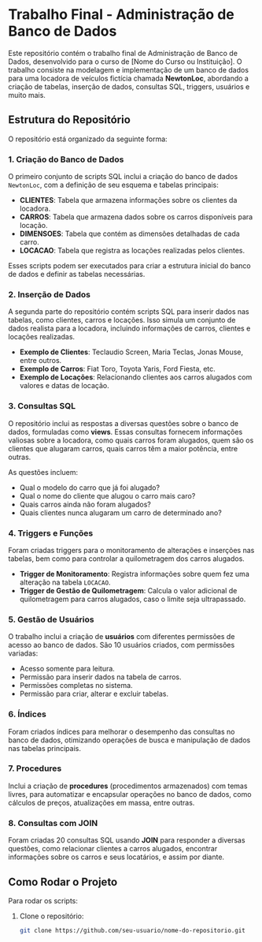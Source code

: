 # Trabalho Final - Administração de Banco de Dados

Este repositório contém o trabalho final de Administração de Banco de Dados, desenvolvido para o curso de [Nome do Curso ou Instituição]. O trabalho consiste na modelagem e implementação de um banco de dados para uma locadora de veículos fictícia chamada **NewtonLoc**, abordando a criação de tabelas, inserção de dados, consultas SQL, triggers, usuários e muito mais.

## Estrutura do Repositório

O repositório está organizado da seguinte forma:

### 1. **Criação do Banco de Dados**
O primeiro conjunto de scripts SQL inclui a criação do banco de dados `NewtonLoc`, com a definição de seu esquema e tabelas principais:

- **CLIENTES**: Tabela que armazena informações sobre os clientes da locadora.
- **CARROS**: Tabela que armazena dados sobre os carros disponíveis para locação.
- **DIMENSOES**: Tabela que contém as dimensões detalhadas de cada carro.
- **LOCACAO**: Tabela que registra as locações realizadas pelos clientes.

Esses scripts podem ser executados para criar a estrutura inicial do banco de dados e definir as tabelas necessárias.

### 2. **Inserção de Dados**
A segunda parte do repositório contém scripts SQL para inserir dados nas tabelas, como clientes, carros e locações. Isso simula um conjunto de dados realista para a locadora, incluindo informações de carros, clientes e locações realizadas.

- **Exemplo de Clientes**: Teclaudio Screen, Maria Teclas, Jonas Mouse, entre outros.
- **Exemplo de Carros**: Fiat Toro, Toyota Yaris, Ford Fiesta, etc.
- **Exemplo de Locações**: Relacionando clientes aos carros alugados com valores e datas de locação.

### 3. **Consultas SQL**
O repositório inclui as respostas a diversas questões sobre o banco de dados, formuladas como **views**. Essas consultas fornecem informações valiosas sobre a locadora, como quais carros foram alugados, quem são os clientes que alugaram carros, quais carros têm a maior potência, entre outras.

As questões incluem:

- Qual o modelo do carro que já foi alugado?
- Qual o nome do cliente que alugou o carro mais caro?
- Quais carros ainda não foram alugados?
- Quais clientes nunca alugaram um carro de determinado ano?

### 4. **Triggers e Funções**
Foram criadas triggers para o monitoramento de alterações e inserções nas tabelas, bem como para controlar a quilometragem dos carros alugados.

- **Trigger de Monitoramento**: Registra informações sobre quem fez uma alteração na tabela `LOCACAO`.
- **Trigger de Gestão de Quilometragem**: Calcula o valor adicional de quilometragem para carros alugados, caso o limite seja ultrapassado.

### 5. **Gestão de Usuários**
O trabalho inclui a criação de **usuários** com diferentes permissões de acesso ao banco de dados. São 10 usuários criados, com permissões variadas:

- Acesso somente para leitura.
- Permissão para inserir dados na tabela de carros.
- Permissões completas no sistema.
- Permissão para criar, alterar e excluir tabelas.

### 6. **Índices**
Foram criados índices para melhorar o desempenho das consultas no banco de dados, otimizando operações de busca e manipulação de dados nas tabelas principais.

### 7. **Procedures**
Inclui a criação de **procedures** (procedimentos armazenados) com temas livres, para automatizar e encapsular operações no banco de dados, como cálculos de preços, atualizações em massa, entre outras.

### 8. **Consultas com JOIN**
Foram criadas 20 consultas SQL usando **JOIN** para responder a diversas questões, como relacionar clientes a carros alugados, encontrar informações sobre os carros e seus locatários, e assim por diante.

## Como Rodar o Projeto

Para rodar os scripts:

1. Clone o repositório:
   ```bash
   git clone https://github.com/seu-usuario/nome-do-repositorio.git
